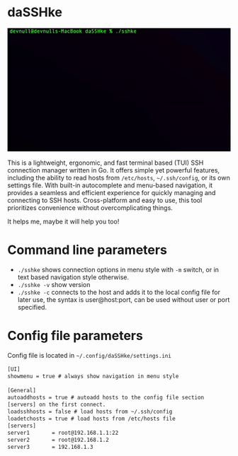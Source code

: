 # daSSHke

![My GIF](pic/sshke.gif)

This is a lightweight, ergonomic, and fast terminal based (TUI) SSH connection manager written in Go. It offers simple yet powerful features, including the ability to read hosts from `/etc/hosts`, `~/.ssh/config`, or its own settings file. With built-in autocomplete and menu-based navigation, it provides a seamless and efficient experience for quickly managing and connecting to SSH hosts. Cross-platform and 
easy to use, this tool prioritizes convenience without overcomplicating things.

It helps me, maybe it will help you too!

# Command line parameters

* `./sshke`    shows connection options in menu style with `-m` switch, or in text based navigation style otherwise.
* `./sshke -v` show version
* `./sshke -c` connects to the host and adds it to the local config file for later use, the syntax is user@host:port, can be used without user or port specified.

# Config file parameters

Config file is located in `~/.config/daSSHke/settings.ini`

```
[UI]
showmenu = true # always show navigation in menu style

[General]
autoaddhosts = true # autoadd hosts to the config file section [servers] on the first connect.
loadsshhosts = false # load hosts from ~/.ssh/config
loadetchosts = true # load hosts from /etc/hosts file
[servers]
server1       = root@192.168.1.1:22
server2       = root@192.168.1.2
server3       = 192.168.1.3
```
